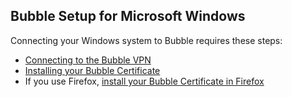 ## Bubble Setup for Microsoft Windows

Connecting your Windows system to Bubble requires these steps:

 * [Connecting to the Bubble VPN](../vpn_instructions/windows_vpn.md)
 * [Installing your Bubble Certificate](../cert_instructions/windows_cert.md)
 * If you use Firefox, [install your Bubble Certificate in Firefox](../cert_instructions/firefox_cert.md)

